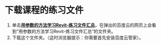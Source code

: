 # 下载课程的练习文件

1. 单击[**用参数的方法学习Revit-练习文件汇总**](http://pan.baidu.com/s/1sksRZCp)，在弹出的百度云的网页上会看到“用参数的方法学习Revit-练习文件汇总”的文件夹。
2. 下载这个文件夹。（这时浏览器提示：你需要首先安装百度云管家）。

